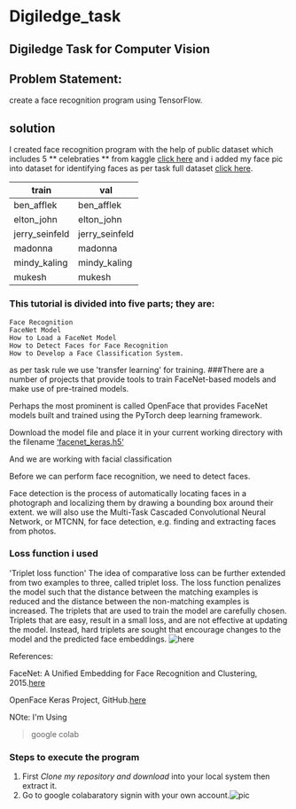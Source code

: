 # Digiledge_task
## Digiledge Task for Computer Vision

## Problem Statement:
create a face recognition program using TensorFlow.

## solution

I created face recognition program with the help of public dataset which includes 5 ** celebraties ** from kaggle
[click here](https://www.kaggle.com/dansbecker/5-celebrity-faces-dataset) and i added my face pic into dataset for identifying faces as per task full dataset [click here](https://drive.google.com/open?id=1X57BZGw6NgyMWsLHZbRArYJ0hdoiL3oU).

train | val
------------ | -------------
ben_afflek | ben_afflek
elton_john | elton_john
jerry_seinfeld | jerry_seinfeld
madonna   | madonna
mindy_kaling  | mindy_kaling 
mukesh  | mukesh

### This tutorial is divided into five parts; they are:

    Face Recognition
    FaceNet Model
    How to Load a FaceNet Model
    How to Detect Faces for Face Recognition
    How to Develop a Face Classification System.

as per task rule we use 'transfer learning' for training.
###There are a number of projects that provide tools to train FaceNet-based models and make use of pre-trained models.

Perhaps the most prominent is called OpenFace that provides FaceNet models built and trained using the PyTorch deep learning framework.

Download the model file and place it in your current working directory with the filename [‘facenet_keras.h5‘](https://https://drive.google.com/drive/folders/1pwQ3H4aJ8a6yyJHZkTwtjcL4wYWQb7bn)

And we are working with facial classification

Before we can perform face recognition, we need to detect faces.

Face detection is the process of automatically locating faces in a photograph and localizing them by drawing a bounding box around their extent.
we will also use the Multi-Task Cascaded Convolutional Neural Network, or MTCNN, for face detection, e.g. finding and extracting faces from photos.


### Loss function i used
'Triplet loss function'
The idea of comparative loss can be further extended from two examples to three, called triplet loss.
The loss function penalizes the model such that the distance between the matching examples is reduced and the distance between the non-matching examples is increased.
The triplets that are used to train the model are carefully chosen.
Triplets that are easy, result in a small loss, and are not effective at updating the model. Instead, hard triplets are sought that encourage changes to the model and the predicted face embeddings.
![here](https://3qeqpr26caki16dnhd19sv6by6v-wpengine.netdna-ssl.com/wp-content/uploads/2019/03/Example-of-The-Effect-on-Anchor-Positive-and-Negative-both-Before-and-After-Applying-Triplet-Loss.png)

References:

FaceNet: A Unified Embedding for Face Recognition and Clustering, 2015.[here](https://arxiv.org/abs/1503.03832)

OpenFace Keras Project, GitHub.[here](https://github.com/iwantooxxoox/Keras-OpenFace)

NOte: I'm Using 
> google colab 

### Steps to execute the program
1. First _Clone my repository and download_ into your local system then extract it.
2. Go to google colabaratory signin with your own account.![pic](https://prnt.sc/pjq9a2)



